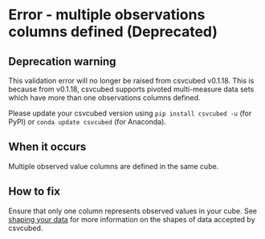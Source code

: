 # Error - multiple observations columns defined (Deprecated)

## Deprecation warning

This validation error will no longer be raised from csvcubed v0.1.18. This is because from v0.1.18, csvcubed supports pivoted multi-measure data sets which have more than one observations columns defined.

Please update your csvcubed version using `pip install csvcubed -u` (for PyPI) or `conda update csvcubed` (for Anaconda). 

## When it occurs

Multiple observed value columns are defined in the same cube.

## How to fix

Ensure that only one column represents observed values in your cube. See [shaping your data](../../shape-data/index.md) for more information on the shapes of data accepted by csvcubed.
